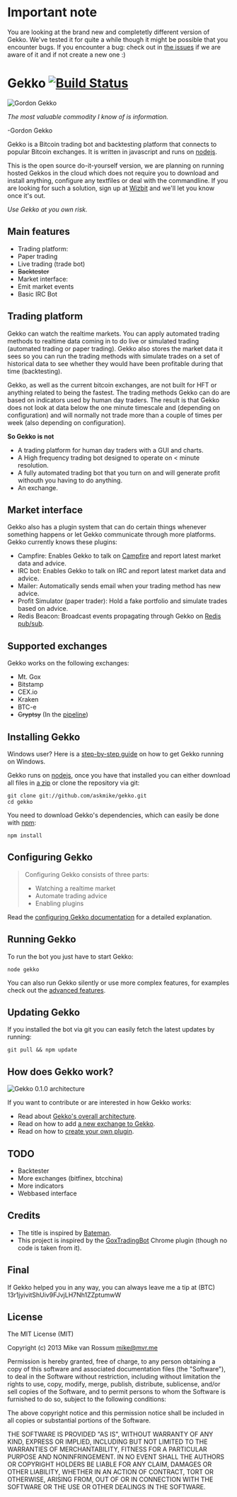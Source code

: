 # Important note

You are looking at the brand new and completetly different version of Gekko. We've tested it for quite a while though it might be possible that you encounter bugs. If you encounter a bug: check out in [the issues](https://github.com/askmike/gekko/issues/) if we are aware of it and if not create a new one :)

# Gekko [![Build Status](https://travis-ci.org/askmike/gekko.png)](https://travis-ci.org/askmike/gekko)

![Gordon Gekko](http://mikevanrossum.nl/static/gekko.jpg)

*The most valuable commodity I know of is information.*

-Gordon Gekko

Gekko is a Bitcoin trading bot and backtesting platform that connects to popular Bitcoin exchanges. It is written in javascript and runs on [nodejs](http://nodejs.org). 

This is the open source do-it-yourself version, we are planning on running hosted Gekkos in the cloud which does not require you to download and install anything, configure any textfiles or deal with the commandline. If you are looking for such a solution, sign up at [Wizbit](http://wizb.it) and we'll let you know once it's out.

*Use Gekko at you own risk.*

## Main features

* Trading platform:
 * Paper trading
 * Live trading (trade bot)
 * ~~Backtester~~
* Market interface:
 * Emit market events
 * Basic IRC Bot

## Trading platform

Gekko can watch the realtime markets. You can apply automated trading methods to realtime data coming in to do live or simulated trading (automated trading or paper trading). Gekko also stores the market data it sees so you can run the trading methods with simulate trades on a set of historical data to see whether they would have been profitable during that time (backtesting).


Gekko, as well as the current bitcoin exchanges, are not built for HFT or anything related to being the fastest. The trading methods Gekko can do are based on indicators used by human day traders. The result is that Gekko does not look at data below the one minute timescale and (depending on configuration) and will normally not trade more than a couple of times per week (also depending on configuration).

**So Gekko is not**

- A trading platform for human day traders with a GUI and charts.
- A High frequency trading bot designed to operate on < minute resolution.
- A fully automated trading bot that you turn on and will generate profit withouth you having to do anything.
- An exchange.

## Market interface

Gekko also has a plugin system that can do certain things whenever something happens or let Gekko communicate through more platforms. Gekko currently knows these plugins:

- Campfire: Enables Gekko to talk on [Campfire](https://campfirenow.com/) and report latest market data and advice.
- IRC bot: Enables Gekko to talk on IRC and report latest market data and advice.
- Mailer: Automatically sends email when your trading method has new advice.
- Profit Simulator (paper trader): Hold a fake portfolio and simulate trades based on advice.
- Redis Beacon: Broadcast events propagating through Gekko on [Redis pub/sub](http://redis.io/topics/pubsub).

## Supported exchanges

Gekko works on the following exchanges:

- Mt. Gox
- Bitstamp
- CEX.io
- Kraken
- BTC-e
- ~~Cryptsy~~ (In the [pipeline](https://github.com/askmike/gekko/pull/200))

## Installing Gekko

Windows user? Here is a [step-by-step guide](https://github.com/askmike/gekko/blob/master/docs/installing_gekko_on_windows.md) on how to get Gekko running on Windows.

Gekko runs on [nodejs](http://nodejs.org/), once you have that installed you can either download all files in [a zip](https://github.com/askmike/gekko/archive/master.zip) or clone the repository via git:

    git clone git://github.com/askmike/gekko.git
    cd gekko

You need to download Gekko's dependencies, which can easily be done with [npm](http://npmjs.org):

    npm install

## Configuring Gekko

> Configuring Gekko consists of three parts: 
> 
> - Watching a realtime market
> - Automate trading advice
> - Enabling plugins

Read the [configuring Gekko documentation](https://github.com/askmike/gekko/tree/master/docs/Configuring_gekko.md) for a detailed explanation.

## Running Gekko

To run the bot you just have to start Gekko:

    node gekko

You can also run Gekko silently or use more complex features, for examples check out the [advanced features](https://github.com/askmike/gekko/tree/master/docs/Advanced_features.md).

## Updating Gekko

If you installed the bot via git you can easily fetch the latest updates by running:

    git pull && npm update

## How does Gekko work?

![Gekko 0.1.0 architecture](http://data.wizb.it/misc/gekko-0.1.0-architecture.jpg)

If you want to contribute or are interested in how Gekko works:

- Read about [Gekko's overall architecture](https://github.com/askmike/gekko/tree/master/docs/internals/architecture.md).
- Read on how to add [a new exchange to Gekko](https://github.com/askmike/gekko/tree/master/docs/internals/exchanges.md).
- Read on how to [create your own plugin](https://github.com/askmike/gekko/tree/master/docs/internals/plugins.md).

## TODO

* Backtester
* More exchanges (bitfinex, btcchina)
* More indicators
* Webbased interface

## Credits

* The title is inspired by [Bateman](https://github.com/fearofcode/bateman).
* This project is inspired by the [GoxTradingBot](https://github.com/virtimus/GoxTradingBot/) Chrome plugin (though no code is taken from it).

## Final

If Gekko helped you in any way, you can always leave me a tip at (BTC) 13r1jyivitShUiv9FJvjLH7Nh1ZZptumwW

## License

The MIT License (MIT)

Copyright (c) 2013 Mike van Rossum <mike@mvr.me>

Permission is hereby granted, free of charge, to any person obtaining a copy
of this software and associated documentation files (the "Software"), to deal
in the Software without restriction, including without limitation the rights
to use, copy, modify, merge, publish, distribute, sublicense, and/or sell
copies of the Software, and to permit persons to whom the Software is
furnished to do so, subject to the following conditions:

The above copyright notice and this permission notice shall be included in
all copies or substantial portions of the Software.

THE SOFTWARE IS PROVIDED "AS IS", WITHOUT WARRANTY OF ANY KIND, EXPRESS OR
IMPLIED, INCLUDING BUT NOT LIMITED TO THE WARRANTIES OF MERCHANTABILITY,
FITNESS FOR A PARTICULAR PURPOSE AND NONINFRINGEMENT. IN NO EVENT SHALL THE
AUTHORS OR COPYRIGHT HOLDERS BE LIABLE FOR ANY CLAIM, DAMAGES OR OTHER
LIABILITY, WHETHER IN AN ACTION OF CONTRACT, TORT OR OTHERWISE, ARISING FROM,
OUT OF OR IN CONNECTION WITH THE SOFTWARE OR THE USE OR OTHER DEALINGS IN
THE SOFTWARE.
